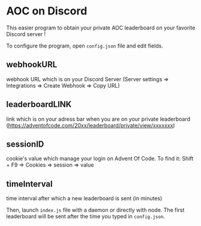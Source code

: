 # AOC on Discord

This easier program to obtain your private AOC leaderboard on your favorite Discord server !

To configure the program, open `config.json` file and edit fields.


## webhookURL
webhook URL which is on your Discord Server (Server settings => Integrations => Create Webhook => Copy URL)

## leaderboardLINK
link which is on your adress bar when you are on your private leaderboard (https://adventofcode.com/20xx/leaderboard/private/view/xxxxxxx)

## sessionID
cookie's value which manage your login on Advent Of Code. To find it: Shift + F9 => Cookies => session => value

## timeInterval
time interval after which a new leaderboard is sent (in minutes)

Then, launch `index.js` file with a daemon or directly with node.
The first leaderboard will be sent after the time you typed in `config.json`.


